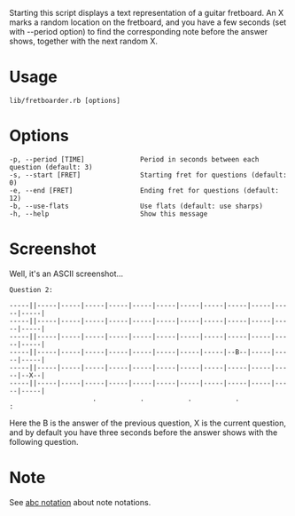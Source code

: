 Starting this script displays a text representation of a guitar fretboard.
An X marks a random location on the fretboard, and you have a few seconds
(set with --period option) to find the corresponding note before the answer
shows, together with the next random X.


Usage
=====

    lib/fretboarder.rb [options]


Options
=======

    -p, --period [TIME]              Period in seconds between each question (default: 3)
    -s, --start [FRET]               Starting fret for questions (default: 0)
    -e, --end [FRET]                 Ending fret for questions (default: 12)
    -b, --use-flats                  Use flats (default: use sharps)
    -h, --help                       Show this message


Screenshot
==========

Well, it's an ASCII screenshot...

    Question 2:
    
    -----||-----|-----|-----|-----|-----|-----|-----|-----|-----|-----|-----|-----|
    -----||-----|-----|-----|-----|-----|-----|-----|-----|-----|-----|-----|-----|
    -----||-----|-----|-----|-----|-----|-----|-----|-----|-----|-----|-----|-----|
    -----||-----|-----|-----|-----|-----|-----|-----|-----|--B--|-----|-----|-----|
    -----||-----|-----|-----|-----|-----|-----|-----|-----|-----|-----|-----|--X--|
    -----||-----|-----|-----|-----|-----|-----|-----|-----|-----|-----|-----|-----|
                         .           .           .           .                 :

Here the B is the answer of the previous question, X is the current question, and
by default you have three seconds before the answer shows with the following question.


Note
====

See [abc notation](http://abcnotation.com) about note notations.
